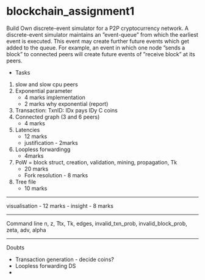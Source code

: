# blockchain_assignment1
Build Own discrete-event simulator for a P2P cryptocurrency
network.
A discrete-event simulator maintains an ”event-queue” from which the earliest event is executed. This event may create further future events which get added to the queue. For example,
an event in which one node ”sends a block” to connected peers will create future events of ”receive block” at its peers.

- Tasks
1. slow and slow cpu peers
2. Exponential parameter
    - 4 marks implementation 
    - 2 marks why exponential (report)
3. Transaction: TxnID: IDx pays IDy C coins
4. Connected graph (3 and 6 peers)
    - 4 marks
5. Latencies
    - 12 marks
    - justification - 2marks
6. Loopless forwardingg
    - 4marks
7. PoW = block struct, creation, validation, mining, propagation, Tk
    - 20 marks
    - Fork resolution - 8 marks
8. Tree file
    - 10 marks

---
visualisation 
    - 12 marks
    - insight - 8 marks

---
Command line
n, z, Ttx, Tk, edges,  invalid_txn_prob, invalid_block_prob, zeta, adv, alpha

---
Doubts
- Transaction generation - decide coins?
- Loopless forwarding DS
- 